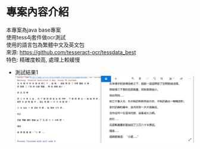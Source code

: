# 專案內容介紹
本專案為java base專案  
使用tess4j套件做ocr測試  
使用的語言包為繁體中文及英文包  
來源: https://github.com/tesseract-ocr/tessdata_best  
特色: 精確度較高, 處理上較緩慢  

- 測試結果1  
![image](https://github.com/iw5420/tess4j_test/blob/master/src/main/resources/result/result2.PNG)

